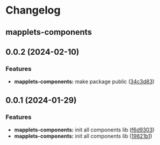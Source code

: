 # Changelog

## mapplets-components

## 0.0.2 (2024-02-10)


### Features

* **mapplets-components:** make package public ([34c3d83](https://github.com/mapplesorg/mapplets/commit/34c3d835ae95ce3b6162e2dacc2d4a668e65e81d))



## 0.0.1 (2024-01-29)


### Features

* **mapplets-components:** init all components lib ([f6d9303](https://github.com/mapplesorg/mapplets/commit/f6d93038c0b0750fa6eff4fc04cb76824641bf52))
* **mapplets-components:** init all components lib ([19821b1](https://github.com/mapplesorg/mapplets/commit/19821b1b99b8edf2314b7ffd420439bc5299677a))


